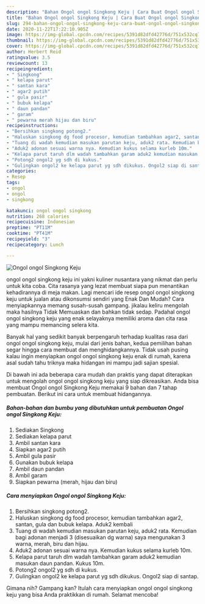 ```yaml
---
description: "Bahan Ongol ongol Singkong Keju | Cara Buat Ongol ongol Singkong Keju Yang Enak Dan Mudah"
title: "Bahan Ongol ongol Singkong Keju | Cara Buat Ongol ongol Singkong Keju Yang Enak Dan Mudah"
slug: 294-bahan-ongol-ongol-singkong-keju-cara-buat-ongol-ongol-singkong-keju-yang-enak-dan-mudah
date: 2020-11-22T17:22:10.905Z
image: https://img-global.cpcdn.com/recipes/5391d82dfd42776d/751x532cq70/ongol-ongol-singkong-keju-foto-resep-utama.jpg
thumbnail: https://img-global.cpcdn.com/recipes/5391d82dfd42776d/751x532cq70/ongol-ongol-singkong-keju-foto-resep-utama.jpg
cover: https://img-global.cpcdn.com/recipes/5391d82dfd42776d/751x532cq70/ongol-ongol-singkong-keju-foto-resep-utama.jpg
author: Herbert Reid
ratingvalue: 3.5
reviewcount: 13
recipeingredient:
- " Singkong"
- " kelapa parut"
- " santan kara"
- " agar2 putih"
- " gula pasir"
- " bubuk kelapa"
- " daun pandan"
- " garam"
- " pewarna merah hijau dan biru"
recipeinstructions:
- "Bersihkan singkong potong2."
- "Haluskan singkong dg food procesor, kemudian tambahkan agar2, santan, gula dan bubuk kelapa. Aduk2 kembali"
- "Tuang di wadah kemudian masukan parutan keju, aduk2 rata. Kemudian bagi adonan menjadi 3 (disesuaikan dg warna) saya mengunakan 3 warna, merah, biru dan hijau."
- "Aduk2 adonan sesuai warna nya. Kemudian kukus selama kurleb 10m."
- "Kelapa parut taruh dlm wadah tambahkan garam aduk2 kemudian masukan daun pandan. Kukus 10m."
- "Potong2 ongol2 yg sdh di kukus."
- "Gulingkan ongol2 ke kelapa parut yg sdh dikukus. Ongol2 siap di santap."
categories:
- Resep
tags:
- ongol
- ongol
- singkong

katakunci: ongol ongol singkong 
nutrition: 268 calories
recipecuisine: Indonesian
preptime: "PT11M"
cooktime: "PT41M"
recipeyield: "3"
recipecategory: Lunch

---
```



![Ongol ongol Singkong Keju](https://img-global.cpcdn.com/recipes/5391d82dfd42776d/751x532cq70/ongol-ongol-singkong-keju-foto-resep-utama.jpg)


ongol ongol singkong keju ini yakni kuliner nusantara yang nikmat dan perlu untuk kita coba. Cita rasanya yang lezat membuat siapa pun menantikan kehadirannya di meja makan.
Lagi mencari ide resep ongol ongol singkong keju untuk jualan atau dikonsumsi sendiri yang Enak Dan Mudah? Cara menyiapkannya memang susah-susah gampang. jikalau keliru mengolah maka hasilnya Tidak Memuaskan dan bahkan tidak sedap. Padahal ongol ongol singkong keju yang enak selayaknya memiliki aroma dan cita rasa yang mampu memancing selera kita.



Banyak hal yang sedikit banyak berpengaruh terhadap kualitas rasa dari ongol ongol singkong keju, mulai dari jenis bahan, kedua pemilihan bahan segar hingga cara membuat dan menghidangkannya. Tidak usah pusing kalau ingin menyiapkan ongol ongol singkong keju enak di rumah, karena asal sudah tahu triknya maka hidangan ini mampu jadi sajian spesial.


Di bawah ini ada beberapa cara mudah dan praktis yang dapat diterapkan untuk mengolah ongol ongol singkong keju yang siap dikreasikan. Anda bisa membuat Ongol ongol Singkong Keju memakai 9 bahan dan 7 tahap pembuatan. Berikut ini cara untuk membuat hidangannya.

<!--inarticleads1-->

##### Bahan-bahan dan bumbu yang dibutuhkan untuk pembuatan Ongol ongol Singkong Keju:

1. Sediakan  Singkong
1. Sediakan  kelapa parut
1. Ambil  santan kara
1. Siapkan  agar2 putih
1. Ambil  gula pasir
1. Gunakan  bubuk kelapa
1. Ambil  daun pandan
1. Ambil  garam
1. Siapkan  pewarna (merah, hijau dan biru)




<!--inarticleads2-->

##### Cara menyiapkan Ongol ongol Singkong Keju:

1. Bersihkan singkong potong2.
1. Haluskan singkong dg food procesor, kemudian tambahkan agar2, santan, gula dan bubuk kelapa. Aduk2 kembali
1. Tuang di wadah kemudian masukan parutan keju, aduk2 rata. Kemudian bagi adonan menjadi 3 (disesuaikan dg warna) saya mengunakan 3 warna, merah, biru dan hijau.
1. Aduk2 adonan sesuai warna nya. Kemudian kukus selama kurleb 10m.
1. Kelapa parut taruh dlm wadah tambahkan garam aduk2 kemudian masukan daun pandan. Kukus 10m.
1. Potong2 ongol2 yg sdh di kukus.
1. Gulingkan ongol2 ke kelapa parut yg sdh dikukus. Ongol2 siap di santap.




Gimana nih? Gampang kan? Itulah cara menyiapkan ongol ongol singkong keju yang bisa Anda praktikkan di rumah. Selamat mencoba!
